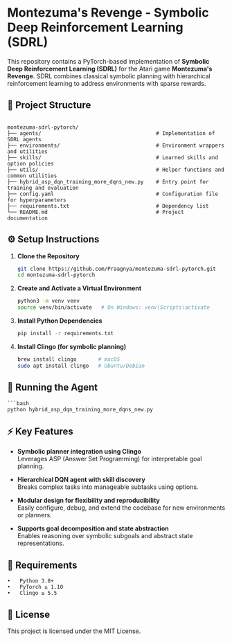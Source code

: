 # Montezuma's Revenge - Symbolic Deep Reinforcement Learning (SDRL)

This repository contains a PyTorch-based implementation of **Symbolic Deep Reinforcement Learning (SDRL)** for the Atari game **Montezuma's Revenge**. SDRL combines classical symbolic planning with hierarchical reinforcement learning to address environments with sparse rewards.

## 📁 Project Structure

<code>
montezuma-sdrl-pytorch/
├── agents/                                     # Implementation of SDRL agents
├── environments/                               # Environment wrappers and utilities
├── skills/                                     # Learned skills and option policies
├── utils/                                      # Helper functions and common utilities
├── hybrid_asp_dqn_training_more_dqns_new.py    # Entry point for training and evaluation
├── config.yaml                                 # Configuration file for hyperparameters
├── requirements.txt                            # Dependency list
└── README.md                                   # Project documentation
</code>
</pre>

## ⚙️ Setup Instructions

1. **Clone the Repository**
   ```bash
   git clone https://github.com/Praagnya/montezuma-sdrl-pytorch.git
   cd montezuma-sdrl-pytorch

2.	**Create and Activate a Virtual Environment**
    ```bash
    python3 -m venv venv
    source venv/bin/activate   # On Windows: venv\Scripts\activate

3.	**Install Python Dependencies**
    ```bash
    pip install -r requirements.txt

4.  **Install Clingo (for symbolic planning)**
    ```bash
    brew install clingo       # macOS
    sudo apt install clingo   # Ubuntu/Debian

## 🚀 Running the Agent

    ```bash
    python hybrid_asp_dqn_training_more_dqns_new.py

## ⚡️ Key Features

- **Symbolic planner integration using Clingo**  
  Leverages ASP (Answer Set Programming) for interpretable goal planning.

- **Hierarchical DQN agent with skill discovery**  
  Breaks complex tasks into manageable subtasks using options.

- **Modular design for flexibility and reproducibility**  
  Easily configure, debug, and extend the codebase for new environments or planners.

- **Supports goal decomposition and state abstraction**  
  Enables reasoning over symbolic subgoals and abstract state representations.

## 🧾 Requirements

	•	Python 3.8+
	•	PyTorch ≥ 1.10
	•	Clingo ≥ 5.5

## 📄 License

This project is licensed under the MIT License.


